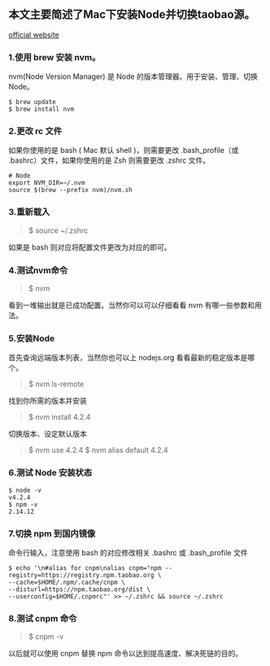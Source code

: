 ## 本文主要简述了Mac下安装Node并切换taobao源。

[official website](http://www.jianshu.com/p/078d9900a7c8)

### 1.使用 brew 安装 nvm。

nvm(Node Version Manager) 是 Node 的版本管理器。用于安装、管理、切换 Node。

```
$ brew update
$ brew install nvm
```

### 2.更改 rc 文件

如果你使用的是 bash ( Mac 默认 shell )，则需要更改 .bash_profile（或 .bashrc）文件，如果你使用的是 Zsh 则需要更改 .zshrc 文件。

```
# Node
export NVM_DIR=~/.nvm
source $(brew --prefix nvm)/nvm.sh
```

### 3.重新载入

> $ source ~/.zshrc

如果是 bash 则对应将配置文件更改为对应的即可。

### 4.测试nvm命令

> $ nvm

看到一堆输出就是已成功配置。当然你可以可以仔细看看 nvm 有哪一些参数和用法。

### 5.安装Node

首先查询远端版本列表，当然你也可以上 nodejs.org 看看最新的稳定版本是哪个。

> $ nvm ls-remote

找到你所需的版本并安装

> $ nvm install 4.2.4

切换版本、设定默认版本

> $ nvm use 4.2.4
> $ nvm alias default 4.2.4

### 6.测试 Node 安装状态

```
$ node -v
v4.2.4
$ npm -v
2.14.12
```

### 7.切换 npm 到国内镜像

命令行输入，注意使用 bash 的对应修改相关 .bashrc 或 .bash_profile 文件

```
$ echo '\n#alias for cnpm\nalias cnpm="npm --registry=https://registry.npm.taobao.org \
--cache=$HOME/.npm/.cache/cnpm \ 
--disturl=https://npm.taobao.org/dist \
--userconfig=$HOME/.cnpmrc"' >> ~/.zshrc && source ~/.zshrc
```

### 8.测试 cnpm 命令

> $ cnpm -v

以后就可以使用 cnpm 替换 npm 命令以达到提高速度、解决死链的目的。
